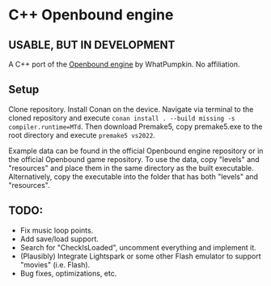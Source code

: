 # C++ Openbound engine
## USABLE, BUT IN DEVELOPMENT
A C++ port of the [Openbound engine](https://github.com/WhatPumpkin/Sburb) by WhatPumpkin. No affiliation.

## Setup
Clone repository.
Install Conan on the device.
Navigate via terminal to the cloned repository and execute `conan install . --build missing -s compiler.runtime=MTd`.
Then download Premake5, copy premake5.exe to the root directory and execute `premake5 vs2022`.

Example data can be found in the official Openbound engine repository or in the official Openbound game repository. To use the data, copy "levels" and "resources" and place them in the same directory as the built executable. Alternatively, copy the executable into the folder that has both "levels" and "resources".

## TODO:

- Fix music loop points.
- Add save/load support.
- Search for "CheckIsLoaded", uncomment everything and implement it.
- (Plausibly) Integrate Lightspark or some other Flash emulator to support "movies" (i.e. Flash).
- Bug fixes, optimizations, etc.